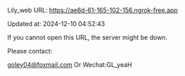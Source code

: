 Lily_web URL: https://ae6d-61-165-102-156.ngrok-free.app

Updated at: 2024-12-10 04:52:43

If you cannot open this URL, the server might be down.

Please contact: 

goley04@foxmail.com Or Wechat:GL_yeaH